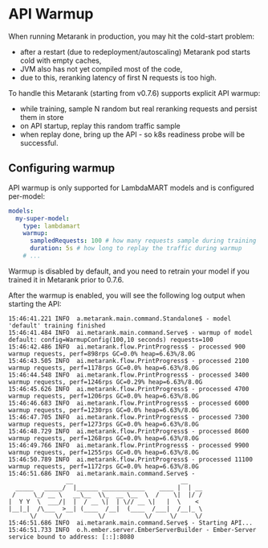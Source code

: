 # API Warmup

When running Metarank in production, you may hit the cold-start problem:

* after a restart (due to redeployment/autoscaling) Metarank pod starts cold with empty caches,
* JVM also has not yet compiled most of the code,
* due to this, reranking latency of first N requests is too high.

To handle this Metarank (starting from v0.7.6) supports explicit API warmup:

* while training, sample N random but real reranking requests and persist them in store
* on API startup, replay this random traffic sample
* when replay done, bring up the API - so k8s readiness probe will be successful.

## Configuring warmup

API warmup is only supported for LambdaMART models and is configured per-model:

```yaml
models:
  my-super-model:
    type: lambdamart
    warmup:
      sampledRequests: 100 # how many requests sample during training
      duration: 5s # how long to replay the traffic during warmup
    # ...
```

Warmup is disabled by default, and you need to retrain your model if you trained it in Metarank prior to 0.7.6.

After the warmup is enabled, you will see the following log output when starting the API:

```
15:46:41.221 INFO  a.metarank.main.command.Standalone$ - model 'default' training finished
15:46:41.484 INFO  ai.metarank.main.command.Serve$ - warmup of model default: config=WarmupConfig(100,10 seconds) requests=100
15:46:42.486 INFO  ai.metarank.flow.PrintProgress$ - processed 900 warmup requests, perf=898rps GC=0.0% heap=6.63%/8.0G 
15:46:43.505 INFO  ai.metarank.flow.PrintProgress$ - processed 2100 warmup requests, perf=1178rps GC=0.0% heap=6.63%/8.0G 
15:46:44.548 INFO  ai.metarank.flow.PrintProgress$ - processed 3400 warmup requests, perf=1246rps GC=0.29% heap=6.63%/8.0G 
15:46:45.626 INFO  ai.metarank.flow.PrintProgress$ - processed 4700 warmup requests, perf=1206rps GC=0.0% heap=6.63%/8.0G 
15:46:46.683 INFO  ai.metarank.flow.PrintProgress$ - processed 6000 warmup requests, perf=1230rps GC=0.0% heap=6.63%/8.0G 
15:46:47.705 INFO  ai.metarank.flow.PrintProgress$ - processed 7300 warmup requests, perf=1273rps GC=0.0% heap=6.63%/8.0G 
15:46:48.729 INFO  ai.metarank.flow.PrintProgress$ - processed 8600 warmup requests, perf=1268rps GC=0.0% heap=6.63%/8.0G 
15:46:49.766 INFO  ai.metarank.flow.PrintProgress$ - processed 9900 warmup requests, perf=1255rps GC=0.0% heap=6.63%/8.0G 
15:46:50.789 INFO  ai.metarank.flow.PrintProgress$ - processed 11100 warmup requests, perf=1172rps GC=0.0% heap=6.63%/8.0G 
15:46:51.686 INFO  ai.metarank.main.command.Serve$ - 
                __                              __    
  _____   _____/  |______ ____________    ____ |  | __
 /     \_/ __ \   __\__  \\_  __ \__  \  /    \|  |/ /
|  Y Y  \  ___/|  |  / __ \|  | \// __ \|   |  \    < 
|__|_|  /\___  >__| (____  /__|  (____  /___|  /__|_ \
      \/     \/          \/           \/     \/     \/
15:46:51.686 INFO  ai.metarank.main.command.Serve$ - Starting API...
15:46:51.733 INFO  o.h.ember.server.EmberServerBuilder - Ember-Server service bound to address: [::]:8080
```